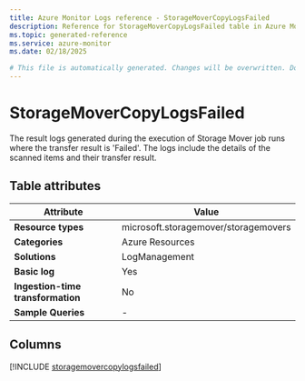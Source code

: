 ```yaml
---
title: Azure Monitor Logs reference - StorageMoverCopyLogsFailed
description: Reference for StorageMoverCopyLogsFailed table in Azure Monitor Logs.
ms.topic: generated-reference
ms.service: azure-monitor
ms.date: 02/18/2025

# This file is automatically generated. Changes will be overwritten. Do not change this file directly.
---
```


# StorageMoverCopyLogsFailed

The result logs generated during the execution of Storage Mover job runs where the transfer result is 'Failed'. The logs include the details of the scanned items and their transfer result.


## Table attributes

|Attribute|Value|
|---|---|
|**Resource types**|microsoft.storagemover/storagemovers|
|**Categories**|Azure Resources|
|**Solutions**| LogManagement|
|**Basic log**|Yes|
|**Ingestion-time transformation**|No|
|**Sample Queries**|-|



## Columns
  
[!INCLUDE [storagemovercopylogsfailed](~/reusable-content/ce-skilling/azure/includes/azure-monitor/reference/tables/storagemovercopylogsfailed-include.md)]
